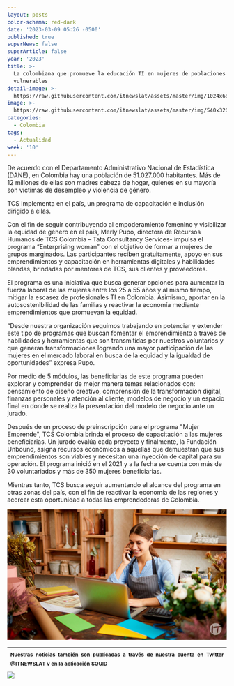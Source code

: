 ```yaml
---
layout: posts
color-schema: red-dark
date: '2023-03-09 05:26 -0500'
published: true
superNews: false
superArticle: false
year: '2023'
title: >-
  La colombiana que promueve la educación TI en mujeres de poblaciones
  vulnerables 
detail-image: >-
  https://raw.githubusercontent.com/itnewslat/assets/master/img/1024x680/mujer-pyme-g.jpg
image: >-
  https://raw.githubusercontent.com/itnewslat/assets/master/img/540x320/mujer-pyme-p.jpg
categories:
  - Colombia
tags:
  - Actualidad
week: '10'
---
```

De acuerdo con el Departamento Administrativo Nacional de Estadística (DANE), en Colombia hay una población de 51.027.000 habitantes. Más de 12 millones de ellas son madres cabeza de hogar, quienes en su mayoría son víctimas de desempleo y violencia de género.  

TCS implementa en el país, un programa de capacitación e inclusión dirigido a ellas.   
 
Con el fin de seguir contribuyendo al empoderamiento femenino y visibilizar la equidad de género en el país, Merly Pupo, directora de Recursos Humanos de TCS Colombia – Tata Consultancy Services- impulsa el programa “Enterprising woman” con el objetivo de formar a mujeres de grupos marginados. Las participantes reciben gratuitamente, apoyo en sus emprendimientos y capacitación en herramientas digitales y habilidades blandas, brindadas por mentores de TCS, sus clientes y proveedores. 

El programa es una iniciativa que busca generar opciones para aumentar la fuerza laboral de las mujeres entre los 25 a 55 años y al mismo tiempo, mitigar la escasez de profesionales TI en Colombia. Asimismo, aportar en la autosostenibilidad de las familias y reactivar la economía mediante emprendimientos que promuevan la equidad.  

“Desde nuestra organización seguimos trabajando en potenciar y extender este tipo de programas que buscan fomentar el emprendimiento a través de habilidades y herramientas que son transmitidas por nuestros voluntarios y que generan transformaciones logrando una mayor participación de las mujeres en el mercado laboral en busca de la equidad y la igualdad de oportunidades” expresa Pupo. 

Por medio de 5 módulos, las beneficiarias de este programa pueden explorar y comprender de mejor manera temas relacionados con: pensamiento de diseño creativo, comprensión de la transformación digital, finanzas personales y atención al cliente, modelos de negocio y un espacio final en donde se realiza la presentación del modelo de negocio ante un jurado.    

Después de un proceso de preinscripción para el programa "Mujer Emprende", TCS Colombia brinda el proceso de capacitación a las mujeres beneficiarias. Un jurado evalúa cada proyecto y finalmente, la Fundación Unbound, asigna recursos económicos a aquellas que demuestran que sus emprendimientos son viables y necesitan una inyección de capital para su operación. El programa inició en el 2021 y a la fecha se cuenta con más de 30 voluntariados y más de 350 mujeres beneficiarias. 

Mientras tanto, TCS busca seguir aumentando el alcance del programa en otras zonas del país, con el fin de reactivar la economía de las regiones y acercar esta oportunidad a todas las emprendedoras de Colombia.  


![](https://raw.githubusercontent.com/itnewslat/assets/master/img/540x320/mujer-pyme-p.jpg)

<table style="height: 42px;" width="569">
<tbody>
<tr>
<td style="text-align: justify;"><sub><strong>Nuestras noticias también son publicadas a través de nuestra cuenta en Twitter <a href="https://twitter.com/itnewslat?lang=es">@ITNEWSLAT</a> y en la aplicación <a href="https://squidapp.co/en/">SQUID</a></strong></sub></td>
</tr>
</tbody>
</table>
<img src="https://tracker.metricool.com/c3po.jpg?hash=56f88a41e39ab42c063cc51676587a04"/>